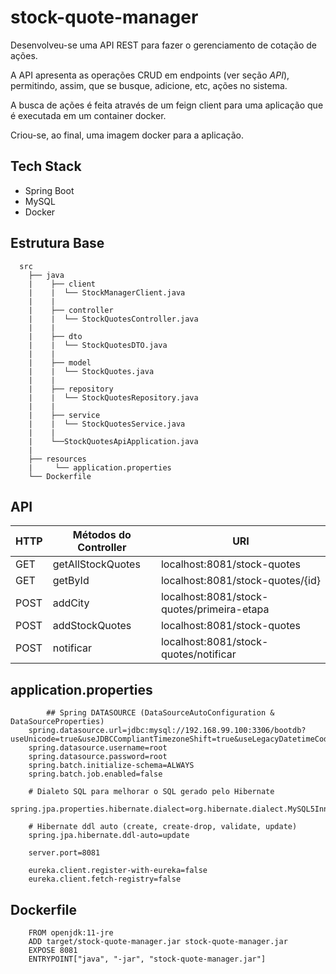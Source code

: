 # stock-quote-manager

Desenvolveu-se uma API REST para fazer o gerenciamento de cotação de ações.

A API apresenta as operações CRUD em endpoints (ver seção _API_), permitindo, assim, que se busque, adicione, etc, ações no sistema.

A busca de ações é feita através de um feign client para uma aplicação que é executada em um container docker.

Criou-se, ao final, uma imagem docker para a aplicação.


## Tech Stack

* Spring Boot
* MySQL
* Docker


## Estrutura Base
      
      src
        ├── java
        |    ├── client
        |    |  └── StockManagerClient.java 
        |    |
        |    ├── controller
        |    |  └── StockQuotesController.java 
        |    |
        |    ├── dto
        |    |  └── StockQuotesDTO.java 
        |    |
        |    ├── model
        |    |  └── StockQuotes.java 
        |    |  
        |    ├── repository
        |    |  └── StockQuotesRepository.java
        |    |       
        |    ├── service
        |    |  └── StockQuotesService.java 
        |    |
        |    └──StockQuotesApiApplication.java
        |  
        ├── resources 
        |     └── application.properties
        └── Dockerfile 


## API

| HTTP  | Métodos do Controller | URI |
| ------------- | ------------- | ------------- | 
| GET  | getAllStockQuotes  | localhost:8081/stock-quotes  |
| GET  | getById  | localhost:8081/stock-quotes/{id}  |
| POST  | addCity  | localhost:8081/stock-quotes/primeira-etapa  |
| POST  | addStockQuotes  | localhost:8081/stock-quotes  |
| POST  | notificar  | localhost:8081/stock-quotes/notificar  |


## application.properties
  
            ## Spring DATASOURCE (DataSourceAutoConfiguration & DataSourceProperties)
		spring.datasource.url=jdbc:mysql://192.168.99.100:3306/bootdb?useUnicode=true&useJDBCCompliantTimezoneShift=true&useLegacyDatetimeCode=false&serverTimezone=UTC
		spring.datasource.username=root
		spring.datasource.password=root
		spring.batch.initialize-schema=ALWAYS
		spring.batch.job.enabled=false

		# Dialeto SQL para melhorar o SQL gerado pelo Hibernate
		spring.jpa.properties.hibernate.dialect=org.hibernate.dialect.MySQL5InnoDBDialect

		# Hibernate ddl auto (create, create-drop, validate, update)
		spring.jpa.hibernate.ddl-auto=update

		server.port=8081

		eureka.client.register-with-eureka=false
		eureka.client.fetch-registry=false
		
## Dockerfile

		FROM openjdk:11-jre
		ADD target/stock-quote-manager.jar stock-quote-manager.jar
		EXPOSE 8081
		ENTRYPOINT["java", "-jar", "stock-quote-manager.jar"]
